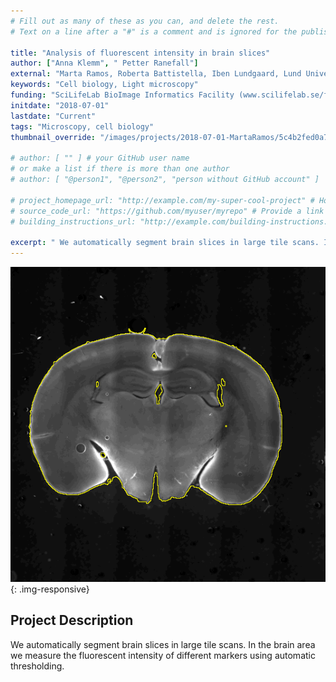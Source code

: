 ```yaml
---
# Fill out as many of these as you can, and delete the rest.
# Text on a line after a "#" is a comment and is ignored for the published page.

title: "Analysis of fluorescent intensity in brain slices"
author: ["Anna Klemm", " Petter Ranefall"]
external: "Marta Ramos, Roberta Battistella, Iben Lundgaard, Lund University"
keywords: "Cell biology, Light microscopy"
funding: "SciLifeLab BioImage Informatics Facility (www.scilifelab.se/facilities/bioimage-informatics)"
initdate: "2018-07-01"
lastdate: "Current"
tags: "Microscopy, cell biology"
thumbnail_override: "/images/projects/2018-07-01-MartaRamos/5c4b2fed0a703.png"

# author: [ "" ] # your GitHub user name
# or make a list if there is more than one author
# author: [ "@person1", "@person2", "person without GitHub account" ]

# project_homepage_url: "http://example.com/my-super-cool-project" # Homepage for this project
# source_code_url: "https://github.com/myuser/myrepo" # Provide a link to your code
# building_instructions_url: "http://example.com/building-instructions.pdf" # how to build the model out of LEGO (*not* how to build the source code)

excerpt: " We automatically segment brain slices in large tile scans. In the brain area we measure the fluorescent intensity of different markers using automatic thresholding. ..."
---
```


![Analysis of fluorescent intensity in brain slices](/images/projects/2018-07-01-MartaRamos/5c4b2fed0a703.png){: .img-responsive}
## Project Description
 We automatically segment brain slices in large tile scans. In the brain area we measure the fluorescent intensity of different markers using automatic thresholding. 
